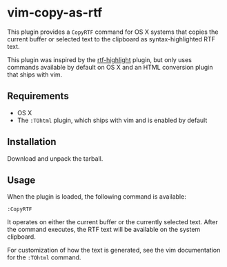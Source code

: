 # vim-copy-as-rtf

This plugin provides a `CopyRTF` command for OS X systems that copies
the current buffer or selected text to the clipboard as
syntax-highlighted RTF text.

This plugin was inspired by the
[rtf-highlight](https://github.com/dharanasoft/rtf-highlight) plugin,
but only uses commands available by default on OS X and an HTML
conversion plugin that ships with vim.

## Requirements

* OS X
* The `:TOhtml` plugin, which ships with vim and is enabled by default

## Installation

Download and unpack the tarball.

## Usage

When the plugin is loaded, the following command is available:

    :CopyRTF

It operates on either the current buffer or the currently selected text.
After the command executes, the RTF text will be available on the
system clipboard.

For customization of how the text is generated, see the vim
documentation for the `:TOhtml` command.
